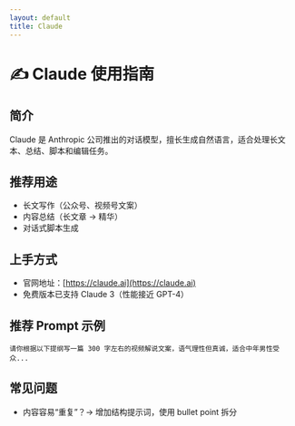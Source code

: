 ```yaml
---
layout: default
title: Claude
---
```


# ✍️ Claude 使用指南

## 简介
Claude 是 Anthropic 公司推出的对话模型，擅长生成自然语言，适合处理长文本、总结、脚本和编辑任务。

## 推荐用途
- 长文写作（公众号、视频号文案）
- 内容总结（长文章 → 精华）
- 对话式脚本生成

## 上手方式
- 官网地址：[https://claude.ai](https://claude.ai)
- 免费版本已支持 Claude 3（性能接近 GPT-4）

## 推荐 Prompt 示例
```
请你根据以下提纲写一篇 300 字左右的视频解说文案，语气理性但真诚，适合中年男性受众...
```

## 常见问题
- 内容容易“重复”？→ 增加结构提示词，使用 bullet point 拆分
